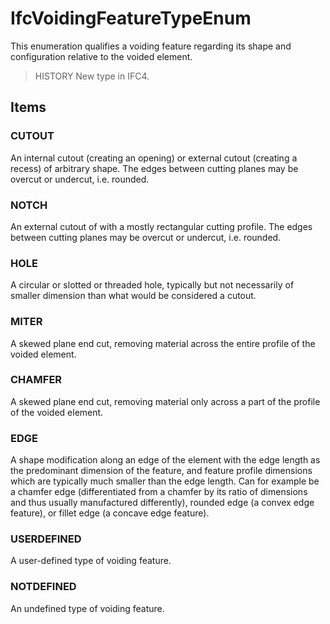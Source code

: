 # IfcVoidingFeatureTypeEnum

This enumeration qualifies a voiding feature regarding its shape and configuration relative to the voided element.<!-- end of definition -->

> HISTORY New type in IFC4.

## Items

### CUTOUT
An internal cutout (creating an opening) or external cutout (creating a recess) of arbitrary shape. The edges between cutting planes may be overcut or undercut, i.e. rounded.

### NOTCH
An external cutout of with a mostly rectangular cutting profile. The edges between cutting planes may be overcut or undercut, i.e. rounded.

### HOLE
A circular or slotted or threaded hole, typically but not necessarily of smaller dimension than what would be considered a cutout.

### MITER
A skewed plane end cut, removing material across the entire profile of the voided element.

### CHAMFER
A skewed plane end cut, removing material only across a part of the profile of the voided element.

### EDGE
A shape modification along an edge of the element with the edge length as the predominant dimension of the feature, and feature profile dimensions which are typically much smaller than the edge length. Can for example be a chamfer edge (differentiated from a chamfer by its ratio of dimensions and thus usually manufactured differently), rounded edge (a convex edge feature), or fillet edge (a concave edge feature).

### USERDEFINED
A user-defined type of voiding feature.

### NOTDEFINED
An undefined type of voiding feature.
